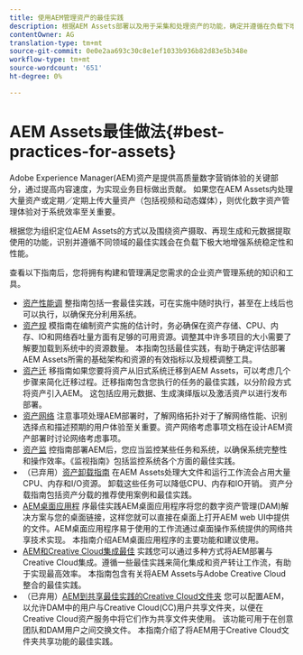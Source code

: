 ```yaml
---
title: 使用AEM管理资产的最佳实践
description: 根据AEM Assets部署以及用于采集和处理资产的功能，确定并遵循在负载下增强系统稳定性和性能的最佳实践。
contentOwner: AG
translation-type: tm+mt
source-git-commit: 0e0e2aa693c30c8e1ef1033b936b82d83e5b348e
workflow-type: tm+mt
source-wordcount: '651'
ht-degree: 0%

---
```



# AEM Assets最佳做法{#best-practices-for-assets}

Adobe Experience Manager(AEM)资产是提供高质量数字营销体验的关键部分，通过提高内容速度，为实现业务目标做出贡献。 如果您在AEM Assets内处理大量资产或定期／定期上传大量资产（包括视频和动态媒体），则优化数字资产管理体验对于系统效率至关重要。

根据您为组织定位AEM Assets的方式以及围绕资产摄取、再现生成和元数据提取使用的功能，识别并遵循不同领域的最佳实践会在负载下极大地增强系统稳定性和性能。

查看以下指南后，您将拥有构建和管理满足您需求的企业资产管理系统的知识和工具。

* [资产性能调](performance-tuning-guidelines.md)
整指南包括一套最佳实践，可在实施中随时执行，甚至在上线后也可以执行，以确保充分利用系统。
* [资产规](assets-sizing-guide.md)
模指南在编制资产实施的估计时，务必确保在资产存储、CPU、内存、IO和网络吞吐量方面有足够的可用资源。调整其中许多项目的大小需要了解要加载到系统中的资源数量。 本指南包括最佳实践，有助于确定评估部署AEM Assets所需的基础架构和资源的有效指标以及规模调整工具。
* [资产迁](assets-migration-guide.md)
移指南如果您要将资产从旧式系统迁移到AEM Assets，可以考虑几个步骤来简化迁移过程。迁移指南包含您执行的任务的最佳实践，以分阶段方式将资产引入AEM。 这包括应用元数据、生成演绎版以及激活资产以进行发布部署。
* [资产网络](assets-network-considerations.md)
注意事项处理AEM部署时，了解网络拓扑对于了解网络性能、识别选择点和描述预期的用户体验至关重要。资产网络考虑事项文档在设计AEM资产部署时讨论网络考虑事项。
* [资产监](assets-monitoring-best-practices.md)
控指南部署AEM后，您应当监控某些任务和系统，以确保系统完整性和操作效率。《监视指南》包括监控系统各个方面的最佳实践。
* （已弃用）[资产卸载指南](assets-offloading-best-practices.md)
在AEM Assets处理大文件和运行工作流会占用大量CPU、内存和I/O资源。 卸载这些任务可以降低CPU、内存和IO开销。 资产分载指南包括资产分载的推荐使用案例和最佳实践。
* [AEM桌面应用程](https://helpx.adobe.com/experience-manager/desktop-app/aem-desktop-app-best-practices.html)
序最佳实践AEM桌面应用程序将您的数字资产管理(DAM)解决方案与您的桌面链接，这样您就可以直接在桌面上打开AEM web UI中提供的文件。AEM桌面应用程序易于使用的工作流通过桌面操作系统提供的网络共享技术实现。 本指南介绍AEM桌面应用程序的主要功能和建议使用。
* [AEM和Creative Cloud集成最佳](aem-cc-integration-best-practices.md)
实践您可以通过多种方式将AEM部署与Creative Cloud集成。遵循一些最佳实践来简化集成和资产转让工作流，有助于实现最高效率。 本指南包含有关将AEM Assets与Adobe Creative Cloud整合的最佳实践。
* （已弃用）[AEM到共享最佳实践的Creative Cloud文件夹](aem-cc-folder-sharing-best-practices.md)
您可以配置AEM，以允许DAM中的用户与Creative Cloud(CC)用户共享文件夹，以便在Creative Cloud资产服务中将它们作为共享文件夹使用。 该功能可用于在创意团队和DAM用户之间交换文件。 本指南介绍了将AEM用于Creative Cloud文件夹共享功能的最佳实践。
